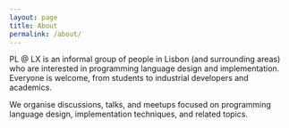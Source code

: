 ```yaml
---
layout: page
title: About
permalink: /about/
---
```


PL @ LX is an informal group of people in Lisbon (and surrounding areas) who are interested in programming language design and implementation. Everyone is welcome, from students to industrial developers and academics.

We organise discussions, talks, and meetups focused on programming language design, implementation techniques, and related topics.
